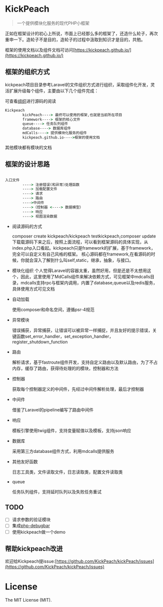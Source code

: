 # KickPeach

> 一个提供模块化服务的现代PHP小框架


正如在框架设计的初心上所说，市面上已经那么多的框架了，还造什么轮子，再次重申一下。造轮子不是目的，造轮子的过程中汲取到知识才是目的，共勉。

框架的使用文档以及组件文档可访问[https://kickpeach.github.io/](https://kickpeach.github.io/)

## 框架的组织方式

kickpeach项目目录参考Laravel的文件组织方式进行组织，采取组件化开发，灵活扩展升级每个组件，主要由以下几个组件完成：

可查看[组织](https://github.com/KickPeach)进行源码的阅读

```cmd
Kickpeach　
        kickPeach----> 最终可以使用的框架,也就是当前所在项目
        framework----> 框架的核心文件
        queue----> 任务队列组件
        database----> 数据库组件
        mdCalls----> 提供模块化服务的组件
        kickpeach.github.io---->框架的使用文档
```

其他模块都有模块的文档

## 框架的设计思路

```cmd

入口文件
        ----> 注册错误(和异常)处理函数
        ----> 加载配置文件
        ----> 请求
        ----> 路由　
        ---->中间件
        ---->（控制器 <----> 数据模型）
        ----> 响应
        ----> 视图渲染数据
```

- 阅读源码的方式

    composer create kickpeach/kickpeach testkickpeach,composer update下载载源码下来之后，按照上面流程，可以看到框架源码的具体实现，从index.php入口看起。kickpeach只是framework的扩展，基于framework，完全可以自定义有自己风格的框架。
核心源码都在framework,在看源码的时候，你就会深入了解到什么叫self,static，继承，抽象，与接口。

- 模块化组织
    个人觉得Laravel的容器太重，虽然好用，但是还是不太想用这个，因此，这里使用了MdCalls组件来解决依赖方式，可见框架中mdcalls目录，mdcalls支持rpc与框架内调用，内置了database,queue以及redis服务，具体使用方式可见文档

- 自动加载
   
   使用composer和命名空间，遵循psr-4规范
   
- 异常模块

   错误捕获，异常捕获，让错误可以被异常一样捕捉，并且友好的提示错误，关键函数set_error_handler，set_exception_handler，register_shutdown_function

- 路由

   解析请求，基于fastroute组件开发，支持自定义路由以及默认路由，为了不占内存，缓存了路由，获得待处理的的模块，控制器和方法
   
- 控制器

   获取每个控制器定义的中间件，先经过中间件解析处理，最后才控制器
   
- 中间件

   借鉴了Laravel的pipeline编写了路由中间件
 
- 响应

  模板引擎使用twig组件，支持变量赋值以及模板，支持json响应
  
- 数据库

   采用第三方database组件方式，利用mdcalls提供服务
   
- 其他友好函数

  日志工具类，文件读取文件，日志读取类，配置文件读取类

- queue

  任务队列组件，支持延时队列以及失败任务重试
  
## TODO

- [ ] 请求参数的验证模块
- [ ] 集成[php-debugbar](https://github.com/maximebf/php-debugbar)
- [ ] 使用kickpeach做一个demo

## 帮助kickpeach改进

欢迎给Kickpeach提issue:[https://github.com/KickPeach/kickPeach/issues](https://github.com/KickPeach/kickPeach/issues)
  

# License

The MIT License (MIT).